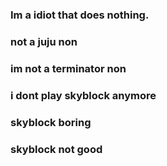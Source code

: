 ### Im a idiot that does nothing.
### not a juju non
### im not a terminator non
###  i dont play skyblock anymore
###  skyblock boring
### skyblock not good
